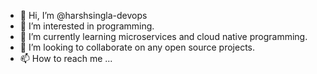 - 👋 Hi, I’m @harshsingla-devops
- 👀 I’m interested in programming.
- 🌱 I’m currently learning microservices and cloud native programming.
- 💞️ I’m looking to collaborate on any open source projects.
- 📫 How to reach me ...

<!---
harshsingla-devops/harshsingla-devops is a ✨ special ✨ repository because its `README.md` (this file) appears on your GitHub profile.
You can click the Preview link to take a look at your changes.
--->
